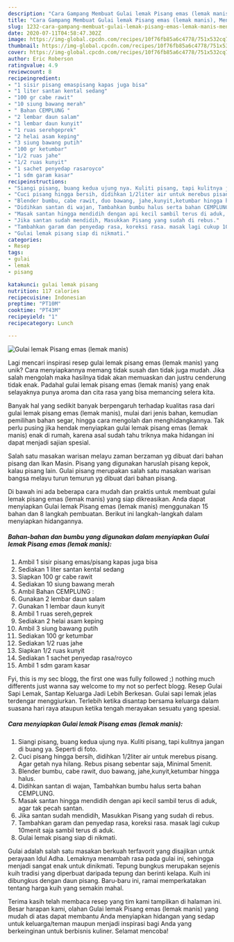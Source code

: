 ```yaml
---
description: "Cara Gampang Membuat Gulai lemak Pisang emas (lemak manis), Menggugah Selera"
title: "Cara Gampang Membuat Gulai lemak Pisang emas (lemak manis), Menggugah Selera"
slug: 1232-cara-gampang-membuat-gulai-lemak-pisang-emas-lemak-manis-menggugah-selera
date: 2020-07-11T04:58:47.302Z
image: https://img-global.cpcdn.com/recipes/10f76fb85a6c4778/751x532cq70/gulai-lemak-pisang-emas-lemak-manis-foto-resep-utama.jpg
thumbnail: https://img-global.cpcdn.com/recipes/10f76fb85a6c4778/751x532cq70/gulai-lemak-pisang-emas-lemak-manis-foto-resep-utama.jpg
cover: https://img-global.cpcdn.com/recipes/10f76fb85a6c4778/751x532cq70/gulai-lemak-pisang-emas-lemak-manis-foto-resep-utama.jpg
author: Eric Roberson
ratingvalue: 4.9
reviewcount: 8
recipeingredient:
- "1 sisir pisang emaspisang kapas juga bisa"
- "1 liter santan kental sedang"
- "100 gr cabe rawit"
- "10 siung bawang merah"
- " Bahan CEMPLUNG "
- "2 lembar daun salam"
- "1 lembar daun kunyit"
- "1 ruas serehgeprek"
- "2 helai asam keping"
- "3 siung bawang putih"
- "100 gr ketumbar"
- "1/2 ruas jahe"
- "1/2 ruas kunyit"
- "1 sachet penyedap rasaroyco"
- "1 sdm garam kasar"
recipeinstructions:
- "Siangi pisang, buang kedua ujung nya. Kuliti pisang, tapi kulitnya jangan di buang ya. Seperti di foto."
- "Cuci pisang hingga bersih, didihkan 1/2liter air untuk merebus pisang. Agar getah nya hilang. Rebus pisang sebentar saja, Minimal 5menit."
- "Blender bumbu, cabe rawit, duo bawang, jahe,kunyit,ketumbar hingga halus."
- "Didihkan santan di wajan, Tambahkan bumbu halus serta bahan CEMPLUNG."
- "Masak santan hingga mendidih dengan api kecil sambil terus di aduk, agar tak pecah santan."
- "Jika santan sudah mendidih, Masukkan Pisang yang sudah di rebus."
- "Tambahkan garam dan penyedap rasa, koreksi rasa. masak lagi cukup 10menit saja sambil terus di aduk."
- "Gulai lemak pisang siap di nikmati."
categories:
- Resep
tags:
- gulai
- lemak
- pisang

katakunci: gulai lemak pisang 
nutrition: 117 calories
recipecuisine: Indonesian
preptime: "PT10M"
cooktime: "PT43M"
recipeyield: "1"
recipecategory: Lunch

---
```



![Gulai lemak Pisang emas (lemak manis)](https://img-global.cpcdn.com/recipes/10f76fb85a6c4778/751x532cq70/gulai-lemak-pisang-emas-lemak-manis-foto-resep-utama.jpg)

Lagi mencari inspirasi resep gulai lemak pisang emas (lemak manis) yang unik? Cara menyiapkannya memang tidak susah dan tidak juga mudah. Jika salah mengolah maka hasilnya tidak akan memuaskan dan justru cenderung tidak enak. Padahal gulai lemak pisang emas (lemak manis) yang enak selayaknya punya aroma dan cita rasa yang bisa memancing selera kita.

Banyak hal yang sedikit banyak berpengaruh terhadap kualitas rasa dari gulai lemak pisang emas (lemak manis), mulai dari jenis bahan, kemudian pemilihan bahan segar, hingga cara mengolah dan menghidangkannya. Tak perlu pusing jika hendak menyiapkan gulai lemak pisang emas (lemak manis) enak di rumah, karena asal sudah tahu triknya maka hidangan ini dapat menjadi sajian spesial.

Salah satu masakan warisan melayu zaman berzaman yg dibuat dari bahan pisang dan Ikan Masin. Pisang yang digunakan haruslah pisang kepok, kalau pisang lain. Gulai pisang merupakan salah satu masakan warisan bangsa melayu turun temurun yg dibuat dari bahan pisang.


Di bawah ini ada beberapa cara mudah dan praktis untuk membuat gulai lemak pisang emas (lemak manis) yang siap dikreasikan. Anda dapat menyiapkan Gulai lemak Pisang emas (lemak manis) menggunakan 15 bahan dan 8 langkah pembuatan. Berikut ini langkah-langkah dalam menyiapkan hidangannya.

<!--inarticleads1-->

##### Bahan-bahan dan bumbu yang digunakan dalam menyiapkan Gulai lemak Pisang emas (lemak manis):

1. Ambil 1 sisir pisang emas/pisang kapas juga bisa
1. Sediakan 1 liter santan kental sedang
1. Siapkan 100 gr cabe rawit
1. Sediakan 10 siung bawang merah
1. Ambil  Bahan CEMPLUNG :
1. Gunakan 2 lembar daun salam
1. Gunakan 1 lembar daun kunyit
1. Ambil 1 ruas sereh,geprek
1. Sediakan 2 helai asam keping
1. Ambil 3 siung bawang putih
1. Sediakan 100 gr ketumbar
1. Sediakan 1/2 ruas jahe
1. Siapkan 1/2 ruas kunyit
1. Sediakan 1 sachet penyedap rasa/royco
1. Ambil 1 sdm garam kasar


Fyi, this is my sec blogg, the first one was fully followed ;) nothing much differents just wanna say welcome to my not so perfect blogg. Resep Gulai Sapi Lemak, Santap Keluarga Jadi Lebih Berkesan. Gulai sapi lemak jelas terdengar menggiurkan. Terlebih ketika disantap bersama keluarga dalam suasana hari raya ataupun ketika tengah merayakan sesuatu yang spesial. 

<!--inarticleads2-->

##### Cara menyiapkan Gulai lemak Pisang emas (lemak manis):

1. Siangi pisang, buang kedua ujung nya. Kuliti pisang, tapi kulitnya jangan di buang ya. Seperti di foto.
1. Cuci pisang hingga bersih, didihkan 1/2liter air untuk merebus pisang. Agar getah nya hilang. Rebus pisang sebentar saja, Minimal 5menit.
1. Blender bumbu, cabe rawit, duo bawang, jahe,kunyit,ketumbar hingga halus.
1. Didihkan santan di wajan, Tambahkan bumbu halus serta bahan CEMPLUNG.
1. Masak santan hingga mendidih dengan api kecil sambil terus di aduk, agar tak pecah santan.
1. Jika santan sudah mendidih, Masukkan Pisang yang sudah di rebus.
1. Tambahkan garam dan penyedap rasa, koreksi rasa. masak lagi cukup 10menit saja sambil terus di aduk.
1. Gulai lemak pisang siap di nikmati.


Gulai adalah salah satu masakan berkuah terfavorit yang disajikan untuk perayaan Idul Adha. Lemaknya menambah rasa pada gulai ini, sehingga menjadi sangat enak untuk dinikmati. Tepung bungkus merupakan sejenis kuih tradisi yang diperbuat daripada tepung dan berinti kelapa. Kuih ini dibungkus dengan daun pisang. Baru-baru ini, ramai memperkatakan tentang harga kuih yang semakin mahal. 

Terima kasih telah membaca resep yang tim kami tampilkan di halaman ini. Besar harapan kami, olahan Gulai lemak Pisang emas (lemak manis) yang mudah di atas dapat membantu Anda menyiapkan hidangan yang sedap untuk keluarga/teman maupun menjadi inspirasi bagi Anda yang berkeinginan untuk berbisnis kuliner. Selamat mencoba!
